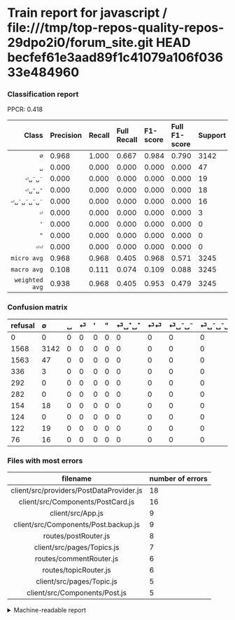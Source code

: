 # Train report for javascript / file:///tmp/top-repos-quality-repos-29dpo2i0/forum_site.git HEAD becfef61e3aad89f1c41079a106f03633e484960

### Classification report

PPCR: 0.418

| Class | Precision | Recall | Full Recall | F1-score | Full F1-score | Support | Full Support | PPCR |
|------:|:----------|:-------|:------------|:---------|:---------|:--------|:-------------|:-----|
| `∅` | 0.968| 1.000| 0.667| 0.984| 0.790| 3142| 4710| 0.667 |
| `␣` | 0.000| 0.000| 0.000| 0.000| 0.000| 47| 1610| 0.029 |
| `⏎␣⁻␣⁻` | 0.000| 0.000| 0.000| 0.000| 0.000| 19| 141| 0.135 |
| `⏎␣⁺␣⁺` | 0.000| 0.000| 0.000| 0.000| 0.000| 18| 172| 0.105 |
| `⏎␣⁻␣⁻␣⁻␣⁻` | 0.000| 0.000| 0.000| 0.000| 0.000| 16| 92| 0.174 |
| `⏎` | 0.000| 0.000| 0.000| 0.000| 0.000| 3| 339| 0.009 |
| `'` | 0.000| 0.000| 0.000| 0.000| 0.000| 0| 292| 0.000 |
| `"` | 0.000| 0.000| 0.000| 0.000| 0.000| 0| 282| 0.000 |
| `⏎⏎` | 0.000| 0.000| 0.000| 0.000| 0.000| 0| 124| 0.000 |
| `micro avg` | 0.968| 0.968| 0.405| 0.968| 0.571| 3245| 7762| 0.418 |
| `macro avg` | 0.108| 0.111| 0.074| 0.109| 0.088| 3245| 7762| 0.418 |
| `weighted avg` | 0.938| 0.968| 0.405| 0.953| 0.479| 3245| 7762| 0.418 |

### Confusion matrix

|refusal|  ∅| ␣| ⏎| '| "| ⏎␣⁺␣⁺| ⏎⏎| ⏎␣⁻␣⁻| ⏎␣⁻␣⁻␣⁻␣⁻| 
|:---|:---|:---|:---|:---|:---|:---|:---|:---|:---|
|0 |0 |0 |0 |0 |0 |0 |0 |0 |0 |
|1568 |3142 |0 |0 |0 |0 |0 |0 |0 |0 |
|1563 |47 |0 |0 |0 |0 |0 |0 |0 |0 |
|336 |3 |0 |0 |0 |0 |0 |0 |0 |0 |
|292 |0 |0 |0 |0 |0 |0 |0 |0 |0 |
|282 |0 |0 |0 |0 |0 |0 |0 |0 |0 |
|154 |18 |0 |0 |0 |0 |0 |0 |0 |0 |
|124 |0 |0 |0 |0 |0 |0 |0 |0 |0 |
|122 |19 |0 |0 |0 |0 |0 |0 |0 |0 |
|76 |16 |0 |0 |0 |0 |0 |0 |0 |0 |

### Files with most errors

| filename | number of errors|
|:----:|:-----|
| client/src/providers/PostDataProvider.js | 18 |
| client/src/Components/PostCard.js | 16 |
| client/src/App.js | 9 |
| client/src/Components/Post.backup.js | 9 |
| routes/postRouter.js | 8 |
| client/src/pages/Topics.js | 7 |
| routes/commentRouter.js | 6 |
| routes/topicRouter.js | 6 |
| client/src/pages/Topic.js | 5 |
| client/src/Components/Post.js | 5 |

<details>
    <summary>Machine-readable report</summary>
```json
{
  "cl_report": {"\"": {"f1-score": 0.0, "precision": 0.0, "recall": 0.0, "support": 0}, "\u0027": {"f1-score": 0.0, "precision": 0.0, "recall": 0.0, "support": 0}, "macro avg": {"f1-score": 0.10931927700363586, "precision": 0.10758431775380928, "recall": 0.1111111111111111, "support": 3245}, "micro avg": {"f1-score": 0.9682588597842835, "precision": 0.9682588597842835, "recall": 0.9682588597842835, "support": 3245}, "weighted avg": {"f1-score": 0.9526442265358444, "precision": 0.9375252195507608, "recall": 0.9682588597842835, "support": 3245}, "\u2205": {"f1-score": 0.9838734930327228, "precision": 0.9682588597842835, "recall": 1.0, "support": 3142}, "\u23ce": {"f1-score": 0.0, "precision": 0.0, "recall": 0.0, "support": 3}, "\u23ce\u23ce": {"f1-score": 0.0, "precision": 0.0, "recall": 0.0, "support": 0}, "\u23ce\u2423\u207a\u2423\u207a": {"f1-score": 0.0, "precision": 0.0, "recall": 0.0, "support": 18}, "\u23ce\u2423\u207b\u2423\u207b": {"f1-score": 0.0, "precision": 0.0, "recall": 0.0, "support": 19}, "\u23ce\u2423\u207b\u2423\u207b\u2423\u207b\u2423\u207b": {"f1-score": 0.0, "precision": 0.0, "recall": 0.0, "support": 16}, "\u2423": {"f1-score": 0.0, "precision": 0.0, "recall": 0.0, "support": 47}},
  "cl_report_full": {"\"": {"f1-score": 0.0, "precision": 0.0, "recall": 0.0, "support": 282}, "\u0027": {"f1-score": 0.0, "precision": 0.0, "recall": 0.0, "support": 292}, "macro avg": {"f1-score": 0.0877714924226552, "precision": 0.10758431775380928, "recall": 0.07412125501297476, "support": 7762}, "micro avg": {"f1-score": 0.570909421277369, "precision": 0.9682588597842835, "recall": 0.40479257923215667, "support": 7762}, "weighted avg": {"f1-score": 0.47933954699772663, "precision": 0.5875417713970594, "recall": 0.40479257923215667, "support": 7762}, "\u2205": {"f1-score": 0.7899434318038968, "precision": 0.9682588597842835, "recall": 0.6670912951167728, "support": 4710}, "\u23ce": {"f1-score": 0.0, "precision": 0.0, "recall": 0.0, "support": 339}, "\u23ce\u23ce": {"f1-score": 0.0, "precision": 0.0, "recall": 0.0, "support": 124}, "\u23ce\u2423\u207a\u2423\u207a": {"f1-score": 0.0, "precision": 0.0, "recall": 0.0, "support": 172}, "\u23ce\u2423\u207b\u2423\u207b": {"f1-score": 0.0, "precision": 0.0, "recall": 0.0, "support": 141}, "\u23ce\u2423\u207b\u2423\u207b\u2423\u207b\u2423\u207b": {"f1-score": 0.0, "precision": 0.0, "recall": 0.0, "support": 92}, "\u2423": {"f1-score": 0.0, "precision": 0.0, "recall": 0.0, "support": 1610}},
  "ppcr": 0.41806235506312805
}
```
</details>
